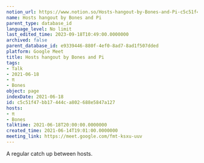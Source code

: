 ```yaml
---
notion_url: https://www.notion.so/Hosts-hangout-by-Bones-and-Pi-c5c51f47bb17444ca802688e5847a127
name: Hosts hangout by Bones and Pi
parent_type: database_id
language_level: No limit
last_edited_time: 2023-09-18T10:49:00.0000000
archived: false
parent_database_id: e9339446-880f-4ef0-8ad7-8ad1f507dded
platform: Google Meet
title: Hosts hangout by Bones and Pi
tags:
- Talk
- 2021-06-18
- π
- Bones
object: page
indexDate: 2021-06-18
id: c5c51f47-bb17-444c-a802-688e5847a127
hosts:
- π
- Bones
talktime: 2021-06-18T20:00:00.0000000
created_time: 2021-06-14T19:01:00.0000000
meeting_link: https://meet.google.com/fmt-ksxu-uuv
---
```


A regular catch up between hosts.


